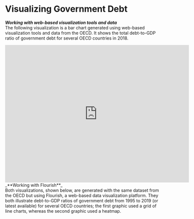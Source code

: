 # Visualizing Government Debt
_**Working with web-based visualization tools and data**_<br/>
The following visualization is a bar chart generated using web-based visualization tools and data from the OECD. It shows the total debt-to-GDP ratio of government debt for several OECD countries in 2018.
<iframe src="https://data.oecd.org/chart/65Jo" width="600" height="450" style="border: 0" mozallowfullscreen="true" webkitallowfullscreen="true" allowfullscreen="true"><a href="https://data.oecd.org/chart/65Jo" target="_blank">OECD Chart: General government debt, Total, % of GDP, Annual, 2018</a></iframe>

<br/>
_**Working with Flourish**_<br/>
Both visualizations, shown below, are generated with the same dataset from the OECD but using Flourish, a web-based data visualization platform. They both illustrate debt-to-GDP ratios of government debt from 1995 to 2019 (or latest available) for several OECD countries; the first graphic used a grid of line charts, whereas the second graphic used a heatmap.
<div class="flourish-embed flourish-chart" data-src="visualisation/3757514" data-url="https://flo.uri.sh/visualisation/3757514/embed" aria-label=""><script src="https://public.flourish.studio/resources/embed.js"></script></div>
<div class="flourish-embed flourish-heatmap" data-src="visualisation/3757710" data-url="https://flo.uri.sh/visualisation/3757710/embed" aria-label=""><script src="https://public.flourish.studio/resources/embed.js"></script></div>

